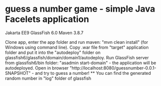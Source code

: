# guess a number game - simple Java Facelets application

Jakarta EE9
GlassFish 6.0
Maven 3.8.7 

Clone app, enter the app folder and run maven: "mvn clean install" (for Windows using command line). 
Copy .war file from "target" application folder and put it into the "autodeploy" folder on glassfish6/glassfish/domain/domain1/autodeploy.
Run GlassFish server from glassfish6/bin folder: "asadmin start-domain" - the application will be autodeployed.
Open in browser "http://localhost:8080/guessnumber-0.0.1-SNAPSHOT" - and try to guess a number!
** You can find the generated random number in "log" folder of glassfish
